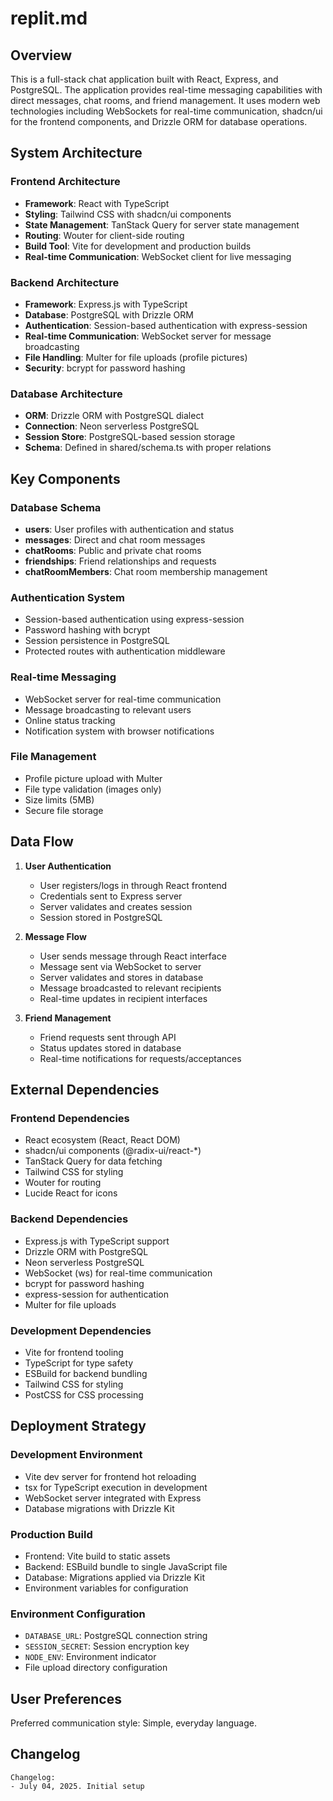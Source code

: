 # replit.md

## Overview

This is a full-stack chat application built with React, Express, and PostgreSQL. The application provides real-time messaging capabilities with direct messages, chat rooms, and friend management. It uses modern web technologies including WebSockets for real-time communication, shadcn/ui for the frontend components, and Drizzle ORM for database operations.

## System Architecture

### Frontend Architecture
- **Framework**: React with TypeScript
- **Styling**: Tailwind CSS with shadcn/ui components
- **State Management**: TanStack Query for server state management
- **Routing**: Wouter for client-side routing
- **Build Tool**: Vite for development and production builds
- **Real-time Communication**: WebSocket client for live messaging

### Backend Architecture
- **Framework**: Express.js with TypeScript
- **Database**: PostgreSQL with Drizzle ORM
- **Authentication**: Session-based authentication with express-session
- **Real-time Communication**: WebSocket server for message broadcasting
- **File Handling**: Multer for file uploads (profile pictures)
- **Security**: bcrypt for password hashing

### Database Architecture
- **ORM**: Drizzle ORM with PostgreSQL dialect
- **Connection**: Neon serverless PostgreSQL
- **Session Store**: PostgreSQL-based session storage
- **Schema**: Defined in shared/schema.ts with proper relations

## Key Components

### Database Schema
- **users**: User profiles with authentication and status
- **messages**: Direct and chat room messages
- **chatRooms**: Public and private chat rooms
- **friendships**: Friend relationships and requests
- **chatRoomMembers**: Chat room membership management

### Authentication System
- Session-based authentication using express-session
- Password hashing with bcrypt
- Session persistence in PostgreSQL
- Protected routes with authentication middleware

### Real-time Messaging
- WebSocket server for real-time communication
- Message broadcasting to relevant users
- Online status tracking
- Notification system with browser notifications

### File Management
- Profile picture upload with Multer
- File type validation (images only)
- Size limits (5MB)
- Secure file storage

## Data Flow

1. **User Authentication**
   - User registers/logs in through React frontend
   - Credentials sent to Express server
   - Server validates and creates session
   - Session stored in PostgreSQL

2. **Message Flow**
   - User sends message through React interface
   - Message sent via WebSocket to server
   - Server validates and stores in database
   - Message broadcasted to relevant recipients
   - Real-time updates in recipient interfaces

3. **Friend Management**
   - Friend requests sent through API
   - Status updates stored in database
   - Real-time notifications for requests/acceptances

## External Dependencies

### Frontend Dependencies
- React ecosystem (React, React DOM)
- shadcn/ui components (@radix-ui/react-*)
- TanStack Query for data fetching
- Tailwind CSS for styling
- Wouter for routing
- Lucide React for icons

### Backend Dependencies
- Express.js with TypeScript support
- Drizzle ORM with PostgreSQL
- Neon serverless PostgreSQL
- WebSocket (ws) for real-time communication
- bcrypt for password hashing
- express-session for authentication
- Multer for file uploads

### Development Dependencies
- Vite for frontend tooling
- TypeScript for type safety
- ESBuild for backend bundling
- Tailwind CSS for styling
- PostCSS for CSS processing

## Deployment Strategy

### Development Environment
- Vite dev server for frontend hot reloading
- tsx for TypeScript execution in development
- WebSocket server integrated with Express
- Database migrations with Drizzle Kit

### Production Build
- Frontend: Vite build to static assets
- Backend: ESBuild bundle to single JavaScript file
- Database: Migrations applied via Drizzle Kit
- Environment variables for configuration

### Environment Configuration
- `DATABASE_URL`: PostgreSQL connection string
- `SESSION_SECRET`: Session encryption key
- `NODE_ENV`: Environment indicator
- File upload directory configuration

## User Preferences

Preferred communication style: Simple, everyday language.

## Changelog

```
Changelog:
- July 04, 2025. Initial setup
```